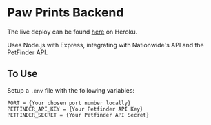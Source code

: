 # Paw Prints Backend

The live deploy can be found [here](https://paw-prints.herokuapp.com/) on Heroku.

Uses Node.js with Express, integrating with Nationwide's API and the PetFinder API.

## To Use

Setup a `.env` file with the following variables:

```
PORT = {Your chosen port number locally}  
PETFINDER_API_KEY = {Your Petfinder API Key}  
PETFINDER_SECRET = {Your Petfinder API Secret}  
```

